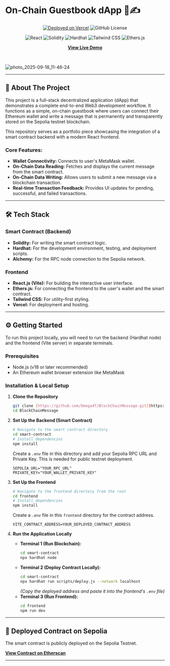 # On-Chain Guestbook dApp 📖✍️

<div align="center">

[![Deployed on Vercel](https://img.shields.io/badge/Deployed%20on-Vercel-black?style=for-the-badge&logo=vercel&logoColor=white)](https://block-chain-message.vercel.app/)
![GitHub License](https://img.shields.io/github/license/Omega4T/BlockChainMessage?style=for-the-badge)

</div>

<div align="center">

![React](https://img.shields.io/badge/React-61DAFB?style=for-the-badge&logo=react&logoColor=white)
![Solidity](https://img.shields.io/badge/Solidity-363636?style=for-the-badge&logo=solidity&logoColor=white)
![Hardhat](https://img.shields.io/badge/Hardhat-FFF600?style=for-the-badge&logo=hardhat&logoColor=black)
![Tailwind CSS](https://img.shields.io/badge/Tailwind_CSS-06B6D4?style=for-the-badge&logo=tailwindcss&logoColor=white)
![Ethers.js](https://img.shields.io/badge/Ethers.js-2C50A7?style=for-the-badge&logo=ethers&logoColor=white)

</div>

<div align="center">

**[View Live Demo](https://block-chain-message.vercel.app/)**

</div>
<br>

![photo_2025-09-18_11-46-24](https://github.com/user-attachments/assets/796459cd-a0e4-426f-9989-b01b436facba)

---

## 🚀 About The Project

This project is a full-stack decentralized application (dApp) that demonstrates a complete end-to-end Web3 development workflow. It functions as a simple, on-chain guestbook where users can connect their Ethereum wallet and write a message that is permanently and transparently stored on the Sepolia testnet blockchain.

This repository serves as a portfolio piece showcasing the integration of a smart contract backend with a modern React frontend.

### Core Features:
* **Wallet Connectivity:** Connects to user's MetaMask wallet.
* **On-Chain Data Reading:** Fetches and displays the current message from the smart contract.
* **On-Chain Data Writing:** Allows users to submit a new message via a blockchain transaction.
* **Real-time Transaction Feedback:** Provides UI updates for pending, successful, and failed transactions.

---

## 🛠️ Tech Stack

### Smart Contract (Backend)
* **Solidity:** For writing the smart contract logic.
* **Hardhat:** For the development environment, testing, and deployment scripts.
* **Alchemy:** For the RPC node connection to the Sepolia network.

### Frontend
* **React.js (Vite):** For building the interactive user interface.
* **Ethers.js:** For connecting the frontend to the user's wallet and the smart contract.
* **Tailwind CSS:** For utility-first styling.
* **Vercel:** For deployment and hosting.

---

## ⚙️ Getting Started

To run this project locally, you will need to run the backend (Hardhat node) and the frontend (Vite server) in separate terminals.

### Prerequisites
* Node.js (v18 or later recommended)
* An Ethereum wallet browser extension like MetaMask

### Installation & Local Setup

1.  **Clone the Repository**
    ```sh
    git clone [https://github.com/Omega4T/BlockChainMessage.git](https://github.com/Omega4T/BlockChainMessage.git)
    cd BlockChainMessage
    ```

2.  **Set Up the Backend (Smart Contract)**
    ```sh
    # Navigate to the smart contract directory
    cd smart-contract
    # Install dependencies
    npm install
    ```
    Create a `.env` file in this directory and add your Sepolia RPC URL and Private Key. This is needed for public testnet deployment.
    ```env
    SEPOLIA_URL="YOUR_RPC_URL"
    PRIVATE_KEY="YOUR_WALLET_PRIVATE_KEY"
    ```

3.  **Set Up the Frontend**
    ```sh
    # Navigate to the frontend directory from the root
    cd frontend 
    # Install dependencies
    npm install
    ```
    Create a `.env` file in this `frontend` directory for the contract address.
    ```env
    VITE_CONTRACT_ADDRESS=YOUR_DEPLOYED_CONTRACT_ADDRESS
    ```

4.  **Run the Application Locally**
    * **Terminal 1 (Run Blockchain):**
        ```sh
        cd smart-contract
        npx hardhat node
        ```
    * **Terminal 2 (Deploy Contract Locally):**
        ```sh
        cd smart-contract
        npx hardhat run scripts/deploy.js --network localhost
        ```
        *(Copy the deployed address and paste it into the frontend's `.env` file)*
    * **Terminal 3 (Run Frontend):**
        ```sh
        cd frontend
        npm run dev
        ```

---

## 📜 Deployed Contract on Sepolia

The smart contract is publicly deployed on the Sepolia Testnet.

**[View Contract on Etherscan](https://sepolia.etherscan.io/address/YOUR_SEPOLIA_CONTRACT_ADDRESS)**

---

